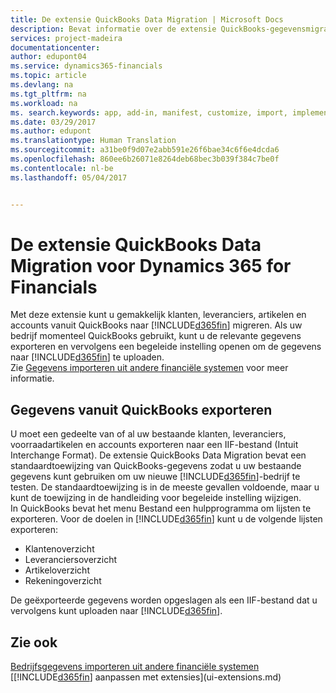 ```yaml
---
title: De extensie QuickBooks Data Migration | Microsoft Docs
description: Bevat informatie over de extensie QuickBooks-gegevensmigratie
services: project-madeira
documentationcenter: 
author: edupont04
ms.service: dynamics365-financials
ms.topic: article
ms.devlang: na
ms.tgt_pltfrm: na
ms.workload: na
ms. search.keywords: app, add-in, manifest, customize, import, implement
ms.date: 03/29/2017
ms.author: edupont
ms.translationtype: Human Translation
ms.sourcegitcommit: a31be0f9d07e2abb591e26f6bae34c6f6e4dcda6
ms.openlocfilehash: 860ee6b26071e8264deb68bec3b039f384c7be0f
ms.contentlocale: nl-be
ms.lasthandoff: 05/04/2017


---
```

# <a name="the-quickbooks-data-migration-extension-for-dynamics-365-for-financials"></a>De extensie QuickBooks Data Migration voor Dynamics 365 for Financials
Met deze extensie kunt u gemakkelijk klanten, leveranciers, artikelen en accounts vanuit QuickBooks naar [!INCLUDE[d365fin](includes/d365fin_md.md)] migreren. Als uw bedrijf momenteel QuickBooks gebruikt, kunt u de relevante gegevens exporteren en vervolgens een begeleide instelling openen om de gegevens naar [!INCLUDE[d365fin](includes/d365fin_md.md)] te uploaden.  
Zie [Gegevens importeren uit andere financiële systemen](upload-data.md) voor meer informatie.

## <a name="exporting-data-from-quickbooks"></a>Gegevens vanuit QuickBooks exporteren
U moet een gedeelte van of al uw bestaande klanten, leveranciers, voorraadartikelen en accounts exporteren naar een IIF-bestand (Intuit Interchange Format). De extensie QuickBooks Data Migration bevat een standaardtoewijzing van QuickBooks-gegevens zodat u uw bestaande gegevens kunt gebruiken om uw nieuwe [!INCLUDE[d365fin](includes/d365fin_md.md)]-bedrijf te testen. De standaardtoewijzing is in de meeste gevallen voldoende, maar u kunt de toewijzing in de handleiding voor begeleide instelling wijzigen.  
In QuickBooks bevat het menu Bestand een hulpprogramma om lijsten te exporteren. Voor de doelen in [!INCLUDE[d365fin](includes/d365fin_md.md)] kunt u de volgende lijsten exporteren:

* Klantenoverzicht  
* Leveranciersoverzicht  
* Artikeloverzicht  
* Rekeningoverzicht  

De geëxporteerde gegevens worden opgeslagen als een IIF-bestand dat u vervolgens kunt uploaden naar [!INCLUDE[d365fin](includes/d365fin_md.md)].

## <a name="see-also"></a>Zie ook
[Bedrijfsgegevens importeren uit andere financiële systemen](upload-data.md)  
[[!INCLUDE[d365fin](includes/d365fin_md.md)] aanpassen met extensies](ui-extensions.md)  

